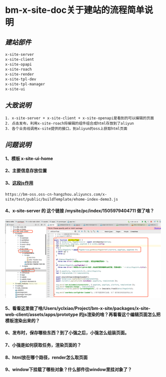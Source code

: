 # bm-x-site-doc关于建站的流程简单说明

## *建站部件*

```
x-site-server
x-site-client
x-site-opapi
x-site-roach
x-site-render
x-site-tpl-dev
x-site-tpl-manager
x-site-ui
```

## *大致说明*

```
1. x-site-server + x-site-client + x-site-openapi是看到的可以编辑的页面
2. 点击发布，利用x-site-roach将编辑的组件组合成html存放到了aliyun
3. 各个业务线调用x-site提供的接口，到aliyun的oss上获取html页面
```


## *问题说明*

#### 1、模板 x-site-ui-home

#### 2、主要信息存放位置

#### 3、[这段js作用](https://bm-oss.oss-cn-hangzhou.aliyuncs.com/x-site/test/public/buildTemplate/ehome-index-demo3.js)

```
https://bm-oss.oss-cn-hangzhou.aliyuncs.com/x-site/test/public/buildTemplate/ehome-index-demo3.js
```
	
#### 4、x-site-server  的 这个链接  /mysite/pc/index/1505979404711  做了啥？
![](./images/4-1.png)

#### 5、看看这里做了啥/Users/yclxiao/Project/bm-x-site/packages/x-site-web-client/assets/apps/prototype  的js渲染的啥？再看看这个编辑页面怎么把模板渲染出来的？

#### 6、发布时，保存哪些东西？到了小强之后，小强怎么组装页面。

#### 7、小强是如何获取任务，渲染页面的？

#### 8、html放在哪个路径，render怎么取页面

#### 9、window下挂载了哪些对象？什么部件往window里挂对象了？






